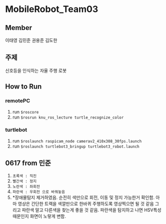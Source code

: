# MobileRobot_Team03

## Member
이태영
김민준
권용준
김도한

## 주제 
신호등을 인식하는 자율 주행 로봇 

## How to Run
### remotePC
1. run ```$roscore```
2. run ```$rosrun knu_ros_lecture turtle_recognize_color```

### turtlebot
1. run ```$roslaunch raspicam_node camerav2_410x308_30fps.launch```
2. run ```$roslaunch turtlebot3_bringup turtlebot3_robot.launch```

## 0617 from 민준
1. ```초록색 : 직진```
2. ```빨간색 : 정지```
3. ```노란색 : 좌회전```
4. ```파란색 : 우회전 으로 바꿔놓음```
5. *장애물탐지 제거하였음. 순전히 색만으로 회전, 이동 및 정지 가능한거 확인함. 아마 영상은 간단한 트랙을 색깔만으로 한바퀴 주행하도록 영상찍으면 될 것 같음
그리고 파란색 말고 다른색을 찾는게 좋을 것 같음. 파란색을 탐지하고 나면 HSV특성때문인지 화면이 노랗게 변함. 
